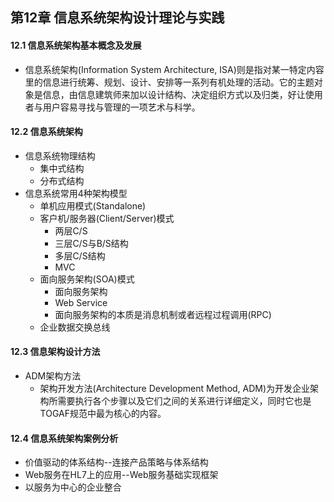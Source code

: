 ## 第12章 信息系统架构设计理论与实践
#### 12.1 信息系统架构基本概念及发展
- 信息系统架构(Information System Architecture, ISA)则是指对某一特定内容里的信息进行统筹、规划、设计、安排等一系列有机处理的活动。它的主题对象是信息，由信息建筑师来加以设计结构、决定组织方式以及归类，好让使用者与用户容易寻找与管理的一项艺术与科学。
#### 12.2 信息系统架构
- 信息系统物理结构
	- 集中式结构
	- 分布式结构
- 信息系统常用4种架构模型
	- 单机应用模式(Standalone)
	- 客户机/服务器(Client/Server)模式
		- 两层C/S
		- 三层C/S与B/S结构
		- 多层C/S结构
		- MVC
	- 面向服务架构(SOA)模式
		- 面向服务架构
		- Web Service
		- 面向服务架构的本质是消息机制或者远程过程调用(RPC)
	- 企业数据交换总线
#### 12.3 信息架构设计方法
- ADM架构方法
	- 架构开发方法(Architecture Development Method, ADM)为开发企业架构所需要执行各个步骤以及它们之间的关系进行详细定义，同时它也是TOGAF规范中最为核心的内容。
#### 12.4 信息系统架构案例分析
- 价值驱动的体系结构--连接产品策略与体系结构
- Web服务在HL7上的应用--Web服务基础实现框架
- 以服务为中心的企业整合